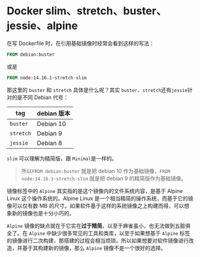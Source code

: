 # Docker slim、stretch、buster、jessie、alpine


<!-- author： xiaobinqt -->
<!-- email： xiaobinqt@163.com -->
<!-- https://xiaobinqt.github.io -->
<!-- https://www.xiaobinqt.cn -->


在写 Dockerfile 时，在引用基础镜像时经常会看到这样的写法：

```dockerfile
FROM debian:buster
```

或是

```dockerfile
FROM node:14.16.1-stretch-slim
```

那这里的 `buster` 和 `stretch` 具体是什么呢？其实 `buster`、`stretch`还有`jessie`针对的是不同 Debian 代号：

| tag     | debian 版本 |
|---------|-----------|
| `buster`  | Debian 10 |
| `stretch` | Debian 9  |
| `jessie`  | Debian 8  |

`slim` 可以理解为精简版，跟 `Minimal`是一样的。

> 所以`FROM debian:buster` 就是把 debian 10 作为基础镜像，`FROM node:14.16.1-stretch-slim` 就是把 debian 9 的精简版作为基础镜像。

镜像标签中的 `Alpine` 其实指的是这个镜像内的文件系统内容，是基于 Alpine Linux 这个操作系统的。Alpine Linux 是一个相当精简的操作系统，而基于它的镜像可以仅有数 MB
的尺寸。如果软件基于这样的系统镜像之上构建而得，可以想象新的镜像也是十分小巧的。

`Alpine` 镜像的缺点就在于它实在**过于精简**，以至于麻雀虽小，也无法做到五脏俱全了。在 `Alpine` 中缺少很多常见的工具和类库，以至于如果想基于 `Alpine`
标签的镜像进行二次构建，那搭建的过程会相当烦琐。所以如果想要对软件镜像进行改造，并基于其构建新的镜像，那么 `Alpine` 镜像不是一个很好的选择。
